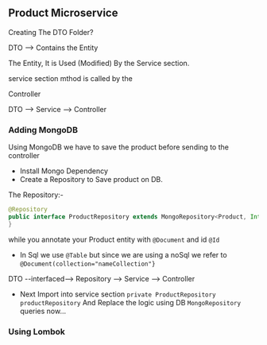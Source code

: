 ## Product Microservice

Creating The DTO Folder?

DTO --> Contains the Entity

The Entity, It is Used (Modified) By the Service section.

service section mthod is called by the 

Controller

DTO --> Service --> Controller


### Adding MongoDB
Using MongoDB we have to save the product before sending to the controller
- Install Mongo Dependency
- Create a Repository to Save product on DB.

The Repository:-
```java
@Repository
public interface ProductRepository extends MongoRepository<Product, Integer> {
}
```
while you annotate your Product entity with `@Document` and id `@Id` 
- In Sql we use `@Table` but since we are using a noSql we refer to 
`@Document(collection="nameCollection"}`

DTO --interfaced--> Repository -->  Service --> Controller

- Next Import into service section
`private ProductRepository productRepository`
And Replace the logic using DB `MongoRepository` queries now...

### Using Lombok
